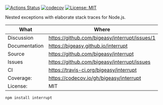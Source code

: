 [![Actions Status](https://github.com/bigeasy/interrupt/workflows/Node%20CI/badge.svg)](https://github.com/bigeasy/interrupt/actions)
[![codecov](https://codecov.io/gh/bigeasy/interrupt/branch/master/graph/badge.svg)](https://codecov.io/gh/bigeasy/interrupt)
[![License: MIT](https://img.shields.io/badge/License-MIT-yellow.svg)](https://opensource.org/licenses/MIT)

Nested exceptions with elaborate stack traces for Node.js.

| What          | Where                                         |
| --- | --- |
| Discussion    | https://github.com/bigeasy/interrupt/issues/1 |
| Documentation | https://bigeasy.github.io/interrupt           |
| Source        | https://github.com/bigeasy/interrupt          |
| Issues        | https://github.com/bigeasy/interrupt/issues   |
| CI            | https://travis-ci.org/bigeasy/interrupt       |
| Coverage:     | https://codecov.io/gh/bigeasy/interrupt       |
| License:      | MIT                                           |


```
npm install interrupt
```
